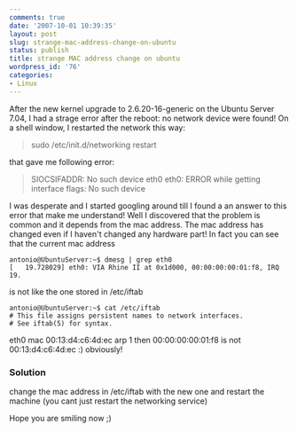 ```yaml
---
comments: true
date: '2007-10-01 10:39:35'
layout: post
slug: strange-mac-address-change-on-ubuntu
status: publish
title: strange MAC address change on ubuntu
wordpress_id: '76'
categories:
- Linux
---
```


After the new kernel upgrade to 2.6.20-16-generic on the Ubuntu Server 7.04, I had a strage error after the reboot: no network device were found!
On a shell window, I restarted the network this way:


> sudo /etc/init.d/networking restart


that gave me following error:


> SIOCSIFADDR: No such device eth0
eth0: ERROR while getting interface flags: No such device


I was desperate and I started googling around till I found a an answer to this error that make me understand! Well I discovered that the problem is common and it depends from the mac address. The mac address has changed even if I haven't changed any hardware part!
In fact you can see that the current mac address
```
antonio@UbuntuServer:~$ dmesg | grep eth0
[   19.728029] eth0: VIA Rhine II at 0x1d000, 00:00:00:00:01:f8, IRQ 19.
```
 is not like the one stored in /etc/iftab
```
antonio@UbuntuServer:~$ cat /etc/iftab
# This file assigns persistent names to network interfaces.
# See iftab(5) for syntax.
```
 eth0 mac 00:13:d4:c6:4d:ec arp 1
then 00:00:00:00:01:f8 is not 00:13:d4:c6:4d:ec :) obviously!


### Solution


change the mac address in /etc/iftab with the new one and restart the machine (you cant just restart the networking service)

Hope you are smiling now ;)
